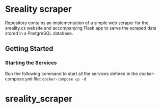 # Sreality scraper

Repository contains an implementation of a simple web scraper for the sreality.cz website and accompanying Flask app to serve the scraped data stored in a PostgreSQL database.

## Getting Started


### Starting the Services

Run the following command to start all the services defined in the docker-compose.yml file: ```docker-compose up -d```


# sreality_scraper
